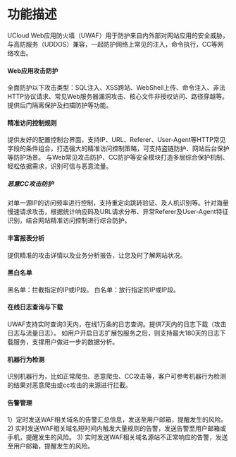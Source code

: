 

# 功能描述
UCloud Web应用防火墙（UWAF）用于防护来自内外部对网站应用的安全威胁，与高防服务（UDDOS）兼容，一起防护网络上常见的注入，命令执行，CC等网络攻击。

#### Web应用攻击防护
全面防护以下攻击类型：SQL注入、XSS跨站、WebShell上传、命令注入、非法HTTP协议请求、常见Web服务器漏洞攻击、核心文件非授权访问、路径穿越等。提供后门隔离保护及扫描防护等功能。

#### 精准访问控制规则
提供友好的配置控制台界面，支持IP、URL、Referer、User-Agent等HTTP常见字段的条件组合，打造强大的精准访问控制策略，可支持盗链防护、网站后台保护等防护场景。
与Web常见攻击防护、CC防护等安全模块打造多层综合保护机制、轻松依据需求，识别可信与恶意流量。

##### 恶意CC攻击防护
对单一源IP的访问频率进行控制，支持重定向跳转验证、及人机识别等。针对海量慢速请求攻击，根据统计响应码及URL请求分布、异常Referer及User-Agent特征识别，结合网站精准访问控制进行综合防护。

#### 丰富报表分析
提供精准的攻击详情以及业务分析报告，让您及时了解网站状况。

#### 黑白名单
黑名单：拦截指定的IP或IP段。
白名单：放行指定的IP或IP段。

#### 在线日志查询与下载
UWAF支持实时查询3天内，在线1万条的日志查询。提供7天内的日志下载（攻击日志与流量日志）。
如用户开启日志扩展包服务之后，则支持最大180天的日志下载服务，支撑用户做进一步的数据分析。

#### 机器行为检测
识别机器行为，比如正常爬虫、恶意爬虫、CC攻击等，客户可参考机器行为检测的结果对恶意爬虫或cc攻击的来源进行拦截。

#### 告警管理
1）定时发送WAF相关域名的告警汇总信息，发送至用户邮箱，提醒发生的风险。
2) 实时发送WAF相关域名短时间内触发大量规则的告警，发送告警至用户邮箱或手机，提醒发生的风险。
3) 实时发送WAF相关域名源站不正常响应的告警，发送至用户邮箱，提醒发生的风险。

